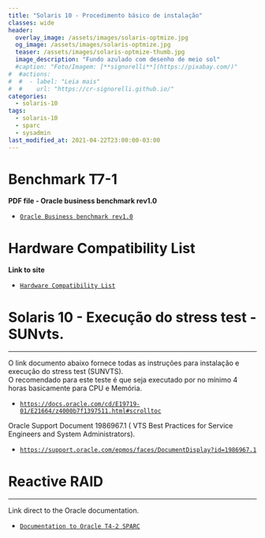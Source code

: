 ```yaml
---
title: "Solaris 10 - Procedimento básico de instalação"
classes: wide
header:
  overlay_image: /assets/images/solaris-optmize.jpg
  og_image: /assets/images/solaris-optmize.jpg
  teaser: /assets/images/solaris-optmize-thumb.jpg
  image_description: "Fundo azulado com desenho de meio sol"
  #caption: "Foto/Imagem: [**signorelli**](https://pixabay.com/)"
#  #actions:
#  #  - label: "Leia mais"
#  #    url: "https://cr-signorelli.github.io/"
categories:
  - solaris-10
tags:
  - solaris-10
  - sparc
  - sysadmin
last_modified_at: 2021-04-22T23:00:00-03:00
---
```


# Benchmark T7-1

**PDF file - Oracle business benchmark rev1.0**
- <a href="http://www.oracle.com/us/solutions/benchmark/ebus-r12-1-3-pay-ora-lrg-sun-t7-1-2745923.pdf" target="_blank">`Oracle Business benchmark rev1.0`</a> 

# Hardware Compatibility List

**Link to site**
- <a href="https://www.oracle.com/webfolder/technetwork/hcl/index.html" target="_blank">`Hardware Compatibility List`</a> 

# Solaris 10 - Execução do stress test - SUNvts.

---

O link documento abaixo fornece todas as instruções para instalação e execução do stress test (SUNVTS).  
O recomendado para este teste é que seja executado por no mínimo 4 horas basicamente para CPU e Memória.  
- <a href="https://docs.oracle.com/cd/E19719-01/E21664/z4000b7f1397511.html#scrolltoc" target="_blank">`https://docs.oracle.com/cd/E19719-01/E21664/z4000b7f1397511.html#scrolltoc`</a> 

Oracle Support Document 1986967.1 ( VTS Best Practices for Service Engineers and System Administrators).  
- <a href="https://support.oracle.com/epmos/faces/DocumentDisplay?id=1986967.1" target="_blank">`https://support.oracle.com/epmos/faces/DocumentDisplay?id=1986967.1`</a> 


# Reactive RAID

---

Link direct to the Oracle documentation.
- <a href="https://docs.oracle.com/cd/E23075_01/html/E23076/z40002af1505679.html" target="_blank">`Documentation to Oracle T4-2 SPARC`</a> 
